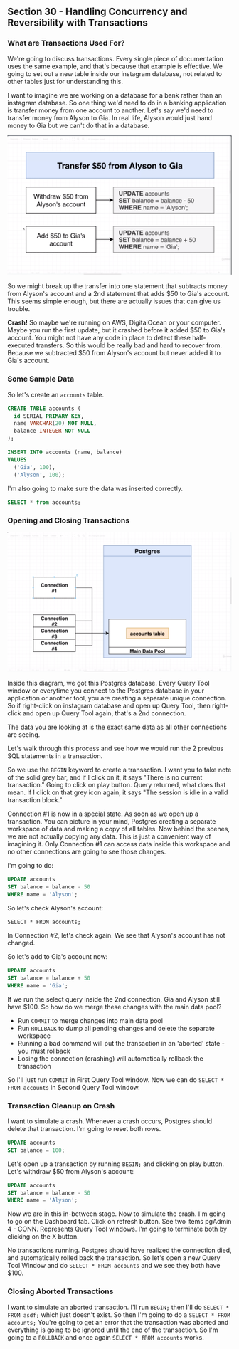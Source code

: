 ## Section 30 - Handling Concurrency and Reversibility with Transactions

### What are Transactions Used For?

We're going to discuss transactions. Every single piece of documentation uses the same example, and that's because that example is effective. We going to set out a new table inside our instagram database, not related to other tables just for understanding this.

I want to imagine we are working on a database for a bank rather than an instagram database. So one thing we'd need to do in a banking application is transfer money from one account to another. Let's say we'd need to transfer money from Alyson to Gia. In real life, Alyson would just hand money to Gia but we can't do that in a database.

![Transfer Money From Alyson to Gia in Database](images/transfer_money_alyson_gia.png)

So we might break up the transfer into one statement that subtracts money from Alyson's account and a 2nd statement that adds $50 to Gia's account. This seems simple enough, but there are actually issues that can give us trouble.


__Crash!__
So maybe we're running on AWS, DigitalOcean or your computer. Maybe you run the first update, but it crashed before it added $50 to Gia's account. You might not have any code in place to detect these half-executed transfers. So this would be really bad and hard to recover from. Because we subtracted $50 from Alyson's account but never added it to Gia's account.

### Some Sample Data

So let's create an `accounts` table.

```sql
CREATE TABLE accounts (
  id SERIAL PRIMARY KEY,
  name VARCHAR(20) NOT NULL,
  balance INTEGER NOT NULL
);
```

```sql
INSERT INTO accounts (name, balance)
VALUES
  ('Gia', 100),
  ('Alyson', 100);
```

I'm also going to make sure the data was inserted correctly.

```sql
SELECT * from accounts;
```

### Opening and Closing Transactions

![Connections Diagram](images/connections_diagram.png)

Inside this diagram, we got this Postgres database. Every Query Tool window or everytime you connect to the Postgres database in your application or another tool, you are creating a separate unique connection. So if right-click on instagram database and open up Query Tool, then right-click and open up Query Tool again, that's a 2nd connection.

The data you are looking at is the exact same data as all other connections are seeing.

Let's walk through this process and see how we would run the 2 previous SQL statements in a transaction.

So we use the `BEGIN` keyword to create a transaction. I want you to take note of the solid grey bar, and if I click on it, it says "There is no current transaction." Going to click on play button. Query returned, what does that mean. If I click on that grey icon again, it says "The session is idle in a valid transaction block."

Connection #1 is now in a special state. As soon as we open up a transaction. You can picture in your mind, Postgres creating a separate workspace of data and making a copy of all tables. Now behind the scenes, we are not actually copying any data. This is just a convenient way of imagining it. Only Connection #1 can access data inside this workspace and no other connections are going to see those changes.

I'm going to do:

```sql
UPDATE accounts
SET balance = balance - 50
WHERE name = 'Alyson';
```

So let's check Alyson's account:
```
SELECT * FROM accounts;
```

In Connection #2, let's check again. We see that Alyson's account has not changed.

So let's add to Gia's account now:

```sql
UPDATE accounts
SET balance = balance + 50
WHERE name = 'Gia';
```

If we run the select query inside the 2nd connection, Gia and Alyson still have $100. So how do we merge these changes with the main data pool?

* Run `COMMIT` to merge changes into main data pool
* Run `ROLLBACK` to dump all pending changes and delete the separate workspace
* Running a bad command will put the transaction in an 'aborted' state - you must rollback
* Losing the connection (crashing) will automatically rollback the transaction

So I'll just run `COMMIT` in First Query Tool window. Now we can do `SELECT * FROM accounts` in Second Query Tool window.

### Transaction Cleanup on Crash

I want to simulate a crash. Whenever a crash occurs, Postgres should delete that transaction. I'm going to reset both rows.

```sql
UPDATE accounts
SET balance = 100;
```

Let's open up a transaction by running `BEGIN;` and clicking on play button. Let's withdraw $50 from Alyson's account:
```sql
UPDATE accounts
SET balance = balance - 50
WHERE name = 'Alyson';
```

Now we are in this in-between stage. Now to simulate the crash. I'm going to go on the Dashboard tab. Click on refresh button. See two items pgAdmin 4 - CONN. Represents Query Tool windows. I'm going to terminate both by clicking on the X button.

No transactions running. Postgres should have realized the connection died, and automatically rolled back the transaction. So let's open a new Query Tool Window and do `SELECT * FROM accounts` and we see they both have $100.

### Closing Aborted Transactions

I want to simulate an aborted transaction.
I'll run `BEGIN;` then I'll do `SELECT * FROM asdf;` which just doesn't exist. So then I'm going to do a `SELECT * FROM accounts;` You're going to get an error that the transaction was aborted and everything is going to be ignored until the end of the transaction. So I'm going to a `ROLLBACK` and once again `SELECT * fROM accounts` works.
